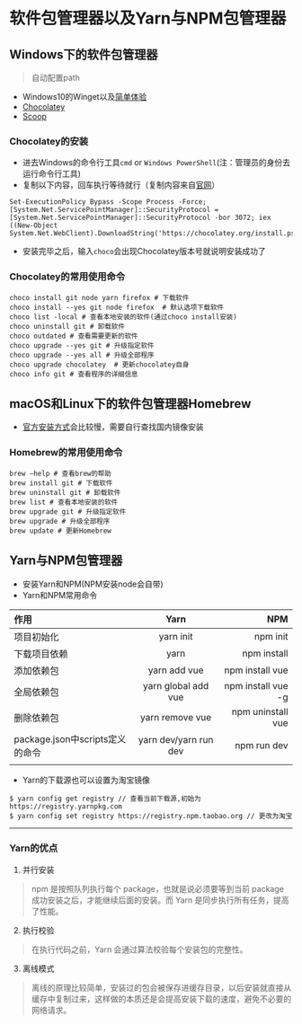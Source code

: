 # 软件包管理器以及Yarn与NPM包管理器

## Windows下的软件包管理器
> 自动配置path
- Windows10的Winget以及[简单体验](https://zhuanlan.zhihu.com/p/143123689)
- [Chocolatey](https://chocolatey.org/)
- [Scoop](https://sspai.com/post/52496)

### Chocolatey的安装
- 进去Windows的命令行工具`cmd` or `Windows PowerShell`(注：管理员的身份去运行命令行工具)
- 复制以下内容，回车执行等待就行（复制内容来自[官网](https://chocolatey.org/install)）
```
Set-ExecutionPolicy Bypass -Scope Process -Force; [System.Net.ServicePointManager]::SecurityProtocol = [System.Net.ServicePointManager]::SecurityProtocol -bor 3072; iex ((New-Object System.Net.WebClient).DownloadString('https://chocolatey.org/install.ps1'))
```
- 安装完毕之后，输入`choco`会出现Chocolatey版本号就说明安装成功了

### Chocolatey的常用使用命令
```
choco install git node yarn firefox # 下载软件
choco install --yes git node firefox  # 默认选项下载软件
choco list -local # 查看本地安装的软件(通过choco install安装)
choco uninstall git # 卸载软件
choco outdated # 查看需要更新的软件
choco upgrade --yes git # 升级指定软件
choco upgrade --yes all # 升级全部程序
choco upgrade chocolatey  # 更新chocolatey自身
choco info git # 查看程序的详细信息
```
## macOS和Linux下的软件包管理器Homebrew
- [官方安装方式](https://brew.sh/index_zh-cn)会比较慢，需要自行查找国内镜像安装
### Homebrew的常用使用命令
```
brew –help # 查看brew的帮助
brew install git # 下载软件
brew uninstall git # 卸载软件
brew list # 查看本地安装的软件
brew upgrade git # 升级指定软件
brew upgrade # 升级全部程序
brew update # 更新Homebrew
```
## Yarn与NPM包管理器
- 安装Yarn和NPM(NPM安装node会自带)
- Yarn和NPM常用命令

|作用|Yarn|NPM|
|:-|:-:|-:|
|项目初始化|yarn init|npm init|
|下载项目依赖|yarn|npm install|
|添加依赖包|yarn add vue|npm install vue|
|全局依赖包|yarn global add vue|npm install vue -g|
|删除依赖包|yarn remove vue|npm uninstall vue|
|package.json中scripts定义的命令|yarn dev/yarn run dev|npm run dev|
|||
- Yarn的下载源也可以设置为淘宝镜像
```
$ yarn config get registry // 查看当前下载源,初始为https://registry.yarnpkg.com
$ yarn config set registry https://registry.npm.taobao.org // 更改为淘宝
```
---
### Yarn的优点
1. 并行安装
> npm 是按照队列执行每个 package，也就是说必须要等到当前 package 成功安装之后，才能继续后面的安装。而 Yarn 是同步执行所有任务，提高了性能。
2. 执行校验
> 在执行代码之前，Yarn 会通过算法校验每个安装包的完整性。
3. 离线模式
> 离线的原理比较简单，安装过的包会被保存进缓存目录，以后安装就直接从缓存中复制过来，这样做的本质还是会提高安装下载的速度，避免不必要的网络请求。


